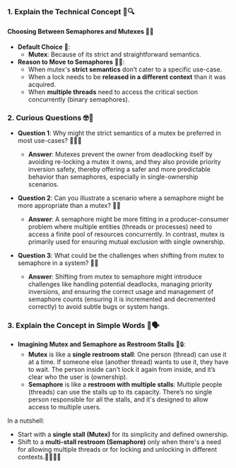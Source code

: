 ### 1. Explain the Technical Concept 📘🔍

#### Choosing Between Semaphores and Mutexes 🔄🤔
- **Default Choice** 🎯:
    - **Mutex**: Because of its strict and straightforward semantics.
- **Reason to Move to Semaphores** 🔄🚦:
    - When mutex's **strict semantics** don’t cater to a specific use-case.
    - When a lock needs to be **released in a different context** than it was acquired.
    - When **multiple threads** need to access the critical section concurrently (binary semaphores).

### 2. Curious Questions 🤓🧐

- **Question 1**: Why might the strict semantics of a mutex be preferred in most use-cases? 🔄🤷‍♂️
    - **Answer**: Mutexes prevent the owner from deadlocking itself by avoiding re-locking a mutex it owns, and they also provide priority inversion safety, thereby offering a safer and more predictable behavior than semaphores, especially in single-ownership scenarios.

- **Question 2**: Can you illustrate a scenario where a semaphore might be more appropriate than a mutex? 🌟🔐
    - **Answer**: A semaphore might be more fitting in a producer-consumer problem where multiple entities (threads or processes) need to access a finite pool of resources concurrently. In contrast, mutex is primarily used for ensuring mutual exclusion with single ownership.

- **Question 3**: What could be the challenges when shifting from mutex to semaphore in a system? 🔄🚧
    - **Answer**: Shifting from mutex to semaphore might introduce challenges like handling potential deadlocks, managing priority inversions, and ensuring the correct usage and management of semaphore counts (ensuring it is incremented and decremented correctly) to avoid subtle bugs or system hangs.

### 3. Explain the Concept in Simple Words 🌟🗣️

- **Imagining Mutex and Semaphore as Restroom Stalls** 🚻🔒:
    - **Mutex** is like a **single restroom stall**: One person (thread) can use it at a time. If someone else (another thread) wants to use it, they have to wait. The person inside can't lock it again from inside, and it’s clear who the user is (ownership).
    - **Semaphore** is like a **restroom with multiple stalls**: Multiple people (threads) can use the stalls up to its capacity. There’s no single person responsible for all the stalls, and it's designed to allow access to multiple users.
    
In a nutshell: 
- Start with a **single stall (Mutex)** for its simplicity and defined ownership.
- Shift to a **multi-stall restroom (Semaphore)** only when there's a need for allowing multiple threads or for locking and unlocking in different contexts.🚽🚪🔐🔄
